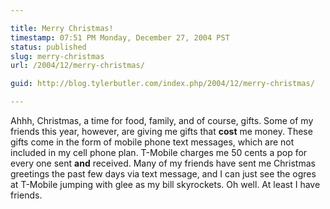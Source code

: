 ```yaml
---

title: Merry Christmas!
timestamp: 07:51 PM Monday, December 27, 2004 PST
status: published
slug: merry-christmas
url: /2004/12/merry-christmas/

guid: http://blog.tylerbutler.com/index.php/2004/12/merry-christmas/

---
```


Ahhh, Christmas, a time for food, family, and of course, gifts. Some of my
friends this year, however, are giving me gifts that **cost** me money. These
gifts come in the form of mobile phone text messages, which are not included
in my cell phone plan. T-Mobile charges me 50 cents a pop for every one sent
**and** received. Many of my friends have sent me Christmas greetings the past
few days via text message, and I can just see the ogres at T-Mobile jumping
with glee as my bill skyrockets. Oh well. At least I have friends.
